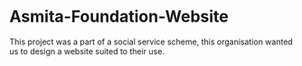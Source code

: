 # Asmita-Foundation-Website

This project was a part of a social service scheme, this organisation wanted us to design a website suited to their use.
